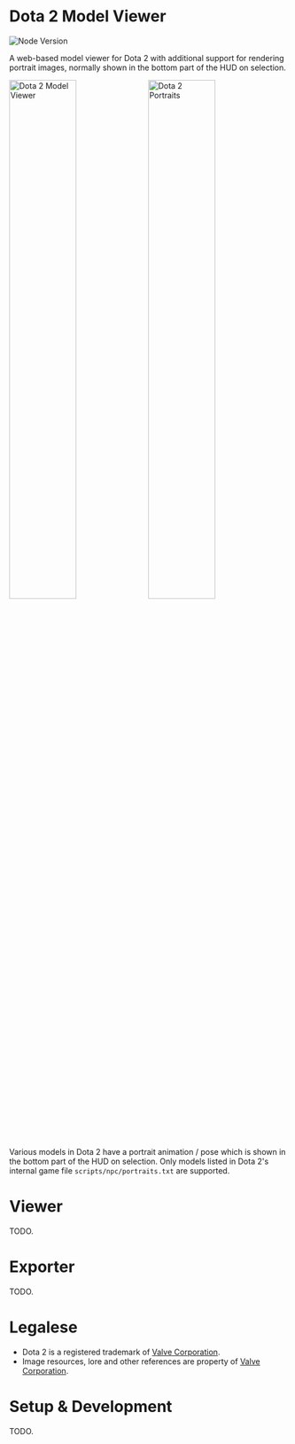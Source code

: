 # Dota 2 Model Viewer

![Node Version](https://badgen.net/badge/node/14+/green)

A web-based model viewer for Dota 2 with additional support for rendering
portrait images, normally shown in the bottom part of the HUD on selection.

<img alt="Dota 2 Model Viewer" src="https://user-images.githubusercontent.com/378235/107156847-f873c880-6980-11eb-9ada-69e8860022df.png" width="49%" /> <img alt="Dota 2 Portraits" src="https://user-images.githubusercontent.com/378235/107156844-f6aa0500-6980-11eb-8581-b3771275c6a9.jpg" width="49%" />

Various models in Dota 2 have a portrait animation / pose which is shown
in the bottom part of the HUD on selection. Only models listed in Dota 2's
internal game file `scripts/npc/portraits.txt` are supported.

# Viewer

TODO.

# Exporter

TODO.

# Legalese

- Dota 2 is a registered trademark of [Valve Corporation].
- Image resources, lore and other references are property of [Valve Corporation].

# Setup & Development

TODO.

[Valve Corporation]: https://www.valvesoftware.com/
